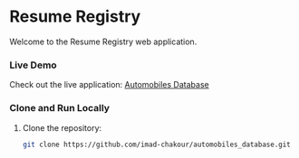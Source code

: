 # Resume Registry

Welcome to the Resume Registry web application. 

### Live Demo
Check out the live application: [Automobiles Database](https://282f-45-219-106-131.ngrok-free.app/automobiles_database/)

### Clone and Run Locally
1. Clone the repository:
   ```bash
   git clone https://github.com/imad-chakour/automobiles_database.git
